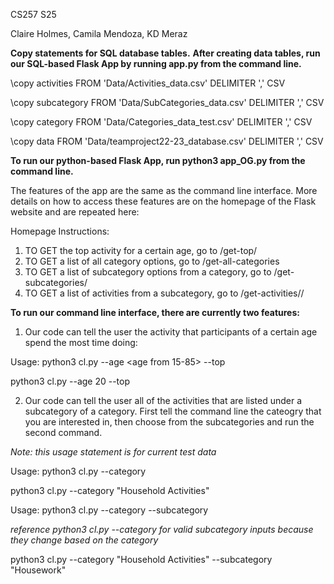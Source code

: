 CS257 S25

Claire Holmes, Camila Mendoza, KD Meraz

**Copy statements for SQL database tables.**
**After creating data tables, run our SQL-based Flask App by running app.py from the command line.**

\copy activities FROM 'Data/Activities_data.csv' DELIMITER ',' CSV

\copy subcategory FROM 'Data/SubCategories_data.csv' DELIMITER ',' CSV

\copy category FROM 'Data/Categories_data_test.csv' DELIMITER ',' CSV

\copy data FROM 'Data/teamproject22-23_database.csv' DELIMITER ',' CSV

**To run our python-based Flask App, run python3 app_OG.py from the command line.**

The features of the app are the same as the command line interface. More details on how to access these features are on the homepage of the Flask website and are repeated here: 

Homepage Instructions:
1) TO GET the top activity for a certain age, go to /get-top/<age>
2) TO GET a list of all category options, go to /get-all-categories 
3) TO GET a list of subcategory options from a category, go to /get-subcategories/<category> 
4) TO GET a list of activities from a subcategory, go to /get-activities/<category>/<subcategory>


**To run our command line interface, there are currently two features:**

1) Our code can tell the user the activity that participants of a certain age spend the most time doing:

Usage: python3 cl.py --age <age from 15-85> --top

python3 cl.py --age 20 --top

2) Our code can tell the user all of the activities that are listed under a subcategory of a category. First tell the command line the cateogry that you are interested in, then choose from the subcategories and run the second command.

*Note: this usage statement is for current test data*

Usage: python3 cl.py --category <valid category>

python3 cl.py --category "Household Activities"

Usage: python3 cl.py --category <valid category> --subcategory <valid subcategory> 

*reference python3 cl.py --category for valid subcategory inputs because they change based on the category*

python3 cl.py --category "Household Activities" --subcategory "Housework"
